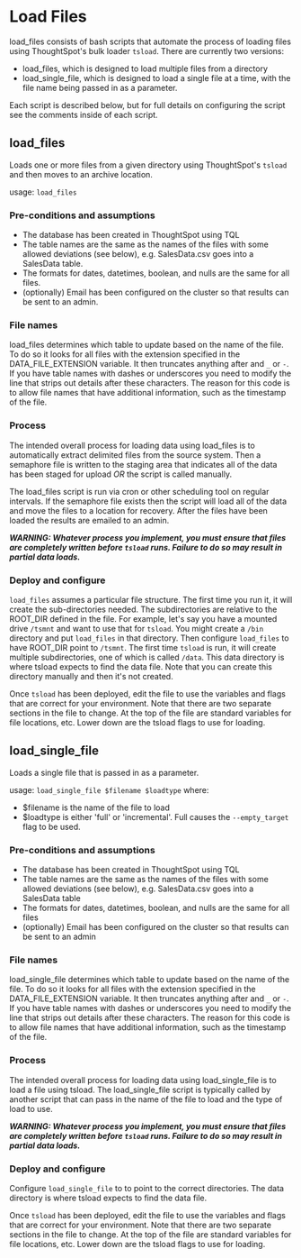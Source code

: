 # Load Files

load_files consists of bash scripts that automate the process of loading files using ThoughtSpot's bulk loader
`tsload`.   There are currently two versions:
* load_files, which is designed to load multiple files from a directory  
* load_single_file, which is designed to load a single file at a time, with the file name being 
passed in as a parameter.

Each script is described below, but for full details on configuring the script see the comments inside
of each script.

## load_files

Loads one or more files from a given directory using ThoughtSpot's `tsload` and then moves to an archive location.

usage:  `load_files`

### Pre-conditions and assumptions

* The database has been created in ThoughtSpot using TQL
* The table names are the same as the names of the files with some allowed deviations (see below), 
e.g. SalesData.csv goes into a SalesData table.
* The formats for dates, datetimes, boolean, and nulls are the same for all files.
* (optionally) Email has been configured on the cluster so that results can be sent to an admin.

### File names
load_files determines which table to update based on the name of the file.  To do so it looks for all
files with the extension specified in the DATA_FILE_EXTENSION variable.  It then truncates anything after
and `_` or `-`.  If you have table names with dashes or underscores you need to modify the line that strips
out details after these characters.  The reason for this code is to allow file names that have additional 
information, such as the timestamp of the file.

### Process

The intended overall process for loading data using load_files is to automatically extract delimited 
files from the source system.  Then a semaphore file is written to the staging area that 
indicates all of the data has been staged for upload _*OR*_ the script is called manually.  

The load_files script is run via cron or other scheduling tool on regular intervals.  If the semaphore file exists 
then the script will load all of the data and move the files to a location for recovery.  After 
the files have been loaded the results are emailed to an admin.

**_WARNING:  Whatever process you implement, you must ensure that files are completely written before `tsload`
runs.  Failure to do so may result in partial data loads._**

### Deploy and configure

`load_files` assumes a particular file structure.  The first time you run it, it will create the sub-directories needed.
The subdirectories are relative to the ROOT_DIR defined in the file.  For example, let's say you have a mounted drive
`/tsmnt` and want to use that for `tsload`.  You might create a `/bin` directory and put `load_files` in that directory.
Then configure `load_files` to have ROOT_DIR point to `/tsmnt`.  The first time `tsload` is run, it will create multiple
subdirectories, one of which is called `/data`.  This data directory is where tsload expects to find the data file.  Note 
that you can create this directory manually and then it's not created.  

Once `tsload` has been deployed, edit the file to use the variables and flags that are correct for your environment.
Note that there are two separate sections in the file to change.  At the top of the file are standard variables
for file locations, etc.  Lower down are the tsload flags to use for loading.  

## load_single_file

Loads a single file that is passed in as a parameter.

usage: `load_single_file $filename $loadtype`
where: 
* $filename is the name of the file to load 
* $loadtype is either 'full' or 'incremental'.  Full causes the `--empty_target` flag to be used.
  
### Pre-conditions and assumptions

* The database has been created in ThoughtSpot using TQL
* The table names are the same as the names of the files with some allowed deviations (see below), 
e.g. SalesData.csv goes into a SalesData table
* The formats for dates, datetimes, boolean, and nulls are the same for all files
* (optionally) Email has been configured on the cluster so that results can be sent to an admin

### File names
load_single_file determines which table to update based on the name of the file.  To do so it looks for all
files with the extension specified in the DATA_FILE_EXTENSION variable.  It then truncates anything after
and `_` or `-`.  If you have table names with dashes or underscores you need to modify the line that strips
out details after these characters.  The reason for this code is to allow file names that have additional 
information, such as the timestamp of the file.

### Process

The intended overall process for loading data using load_single_file is to load a file using tsload.
The load_single_file script is typically called by another script that can pass in the name of the file
to load and the type of load to use.  

**_WARNING:  Whatever process you implement, you must ensure that files are completely written before `tsload`
runs.  Failure to do so may result in partial data loads._**

### Deploy and configure

Configure `load_single_file` to to point to the correct directories.  The data directory is where 
tsload expects to find the data file.  

Once `tsload` has been deployed, edit the file to use the variables and flags that are correct for your environment.
Note that there are two separate sections in the file to change.  At the top of the file are standard variables
for file locations, etc.  Lower down are the tsload flags to use for loading.  


